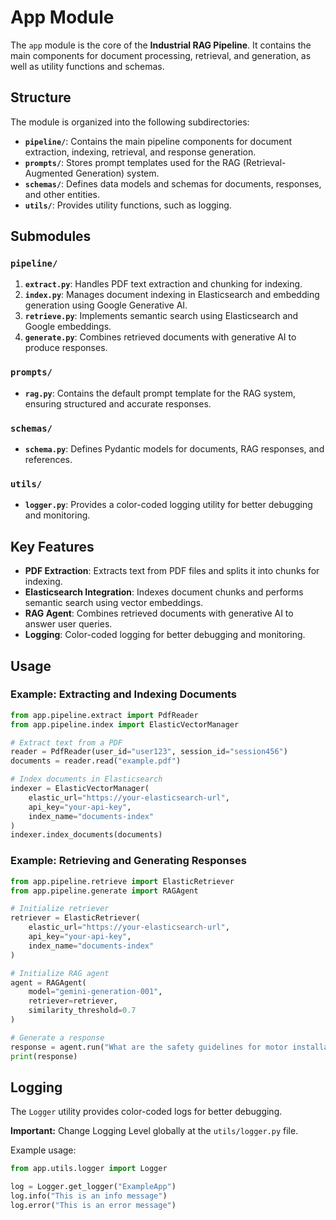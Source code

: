# App Module

The `app` module is the core of the **Industrial RAG Pipeline**. It contains the main components for document processing, retrieval, and generation, as well as utility functions and schemas.

## Structure

The module is organized into the following subdirectories:

- **`pipeline/`**: Contains the main pipeline components for document extraction, indexing, retrieval, and response generation.
- **`prompts/`**: Stores prompt templates used for the RAG (Retrieval-Augmented Generation) system.
- **`schemas/`**: Defines data models and schemas for documents, responses, and other entities.
- **`utils/`**: Provides utility functions, such as logging.

## Submodules

### `pipeline/`

1. **`extract.py`**: Handles PDF text extraction and chunking for indexing.
2. **`index.py`**: Manages document indexing in Elasticsearch and embedding generation using Google Generative AI.
3. **`retrieve.py`**: Implements semantic search using Elasticsearch and Google embeddings.
4. **`generate.py`**: Combines retrieved documents with generative AI to produce responses.

### `prompts/`

- **`rag.py`**: Contains the default prompt template for the RAG system, ensuring structured and accurate responses.

### `schemas/`

- **`schema.py`**: Defines Pydantic models for documents, RAG responses, and references.

### `utils/`

- **`logger.py`**: Provides a color-coded logging utility for better debugging and monitoring.

## Key Features

- **PDF Extraction**: Extracts text from PDF files and splits it into chunks for indexing.
- **Elasticsearch Integration**: Indexes document chunks and performs semantic search using vector embeddings.
- **RAG Agent**: Combines retrieved documents with generative AI to answer user queries.
- **Logging**: Color-coded logging for better debugging and monitoring.

## Usage

### Example: Extracting and Indexing Documents

```python
from app.pipeline.extract import PdfReader
from app.pipeline.index import ElasticVectorManager

# Extract text from a PDF
reader = PdfReader(user_id="user123", session_id="session456")
documents = reader.read("example.pdf")

# Index documents in Elasticsearch
indexer = ElasticVectorManager(
    elastic_url="https://your-elasticsearch-url",
    api_key="your-api-key",
    index_name="documents-index"
)
indexer.index_documents(documents)
```

### Example: Retrieving and Generating Responses

```python
from app.pipeline.retrieve import ElasticRetriever
from app.pipeline.generate import RAGAgent

# Initialize retriever
retriever = ElasticRetriever(
    elastic_url="https://your-elasticsearch-url",
    api_key="your-api-key",
    index_name="documents-index"
)

# Initialize RAG agent
agent = RAGAgent(
    model="gemini-generation-001",
    retriever=retriever,
    similarity_threshold=0.7
)

# Generate a response
response = agent.run("What are the safety guidelines for motor installation?")
print(response)
```

## Logging

The `Logger` utility provides color-coded logs for better debugging. 

**Important:** Change Logging Level globally at the `utils/logger.py` file.

Example usage:

```python
from app.utils.logger import Logger

log = Logger.get_logger("ExampleApp")
log.info("This is an info message")
log.error("This is an error message")
```

